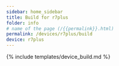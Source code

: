 ```yaml
---
sidebar: home_sidebar
title: Build for r7plus
folder: info
# name of the page (/{{permalink}}.html)
permalink: /devices/r7plus/build
device: r7plus
---
```

{% include templates/device_build.md %}
